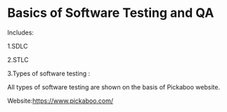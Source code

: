 # Basics of Software Testing and QA
Includes:

1.SDLC

2.STLC

3.Types of software testing :

All types of software testing are shown on the basis of Pickaboo website.

Website:https://www.pickaboo.com/

